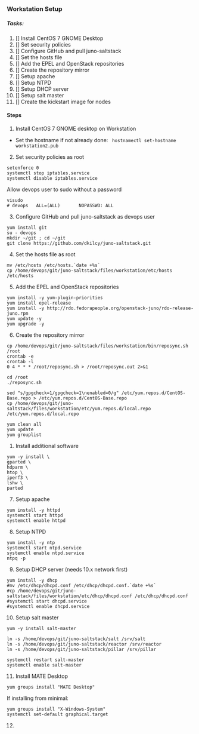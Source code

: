 ### Workstation Setup

##### Tasks:

  1. [] Install CentOS 7 GNOME Desktop
  2. [] Set security policies
  3. [] Configure GitHub and pull juno-saltstack
  4. [] Set the hosts file
  5. [] Add the EPEL and OpenStack repositories
  6. [] Create the repository mirror
  7. [] Setup apache
  8. [] Setup NTPD
  9. [] Setup DHCP server
  10. [] Setup salt master
  11. [] Create the kickstart image for nodes

#### Steps

1. Install CentOS 7 GNOME desktop on Workstation  
  - Set the hostname if not already done: ` hostnamectl set-hostname workstation2.pub`

2. Set security policies as root

```
setenforce 0
systemctl stop iptables.service
systemctl disable iptables.service
```

Allow devops user to sudo without a password
```
visudo
# devops   ALL=(ALL)       NOPASSWD: ALL
```

3. Configure GitHub and pull juno-saltstack as devops user

```
yum install git
su - devops
mkdir ~/git ; cd ~/git
git clone https://github.com/dkilcy/juno-saltstack.git
```   

4. Set the hosts file as root

```
mv /etc/hosts /etc/hosts.`date +%s`
cp /home/devops/git/juno-saltstack/files/workstation/etc/hosts /etc/hosts
```   

5. Add the EPEL and OpenStack repositories  
```
yum install -y yum-plugin-priorities
yum install epel-release
yum install -y http://rdo.fedorapeople.org/openstack-juno/rdo-release-juno.rpm
yum update -y
yum upgrade -y
```   

6. Create the repository mirror  
```
cp /home/devops/git/juno-saltstack/files/workstation/bin/reposync.sh /root
crontab -e
crontab -l
0 4 * * * /root/reposync.sh > /root/reposync.out 2>&1

cd /root
./reposync.sh

sed "s/gpgcheck=1/gpgcheck=1\nenabled=0/g" /etc/yum.repos.d/CentOS-Base.repo > /etc/yum.repos.d/CentOS-Base.repo
cp /home/devops/git/juno-saltstack/files/workstation/etc/yum.repos.d/local.repo /etc/yum.repos.d/local.repo

yum clean all
yum update
yum grouplist
```

1. Install additional software
```
yum -y install \
gparted \
hdparm \
htop \
iperf3 \
lshw \
parted
```

7. Setup apache  
```
yum install -y httpd
systemctl start httpd
systemctl enable httpd
```

8. Setup NTPD  
```
yum install -y ntp
systemctl start ntpd.service
systemctl enable ntpd.service
ntpq -p
```

9. Setup DHCP server  (needs 10.x network first)
```
yum install -y dhcp
#mv /etc/dhcp/dhcpd.conf /etc/dhcp/dhcpd.conf.`date +%s`
#cp /home/devops/git/juno-saltstack/files/workstation/etc/dhcp/dhcpd.conf /etc/dhcp/dhcpd.conf
#systemctl start dhcpd.service
#systemctl enable dhcpd.service
```

10. Setup salt master  
```
yum -y install salt-master

ln -s /home/devops/git/juno-saltstack/salt /srv/salt
ln -s /home/devops/git/juno-saltstack/reactor /srv/reactor
ln -s /home/devops/git/juno-saltstack/pillar /srv/pillar

systemctl restart salt-master
systemctl enable salt-master
```

11. Install MATE Desktop
```
yum groups install "MATE Desktop"
```

If installing from minimal:
```
yum groups install "X-Windows-System"
systemctl set-default graphical.target
```

12. 
